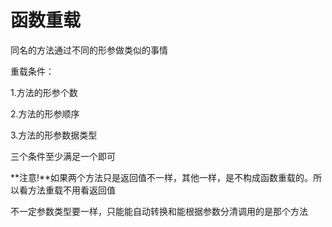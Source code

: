 # 函数重载

同名的方法通过不同的形参做类似的事情



重载条件：

1.方法的形参个数

2.方法的形参顺序

3.方法的形参数据类型

三个条件至少满足一个即可



**注意!**如果两个方法只是返回值不一样，其他一样，是不构成函数重载的。所以看方法重载不用看返回值



不一定参数类型要一样，只能能自动转换和能根据参数分清调用的是那个方法